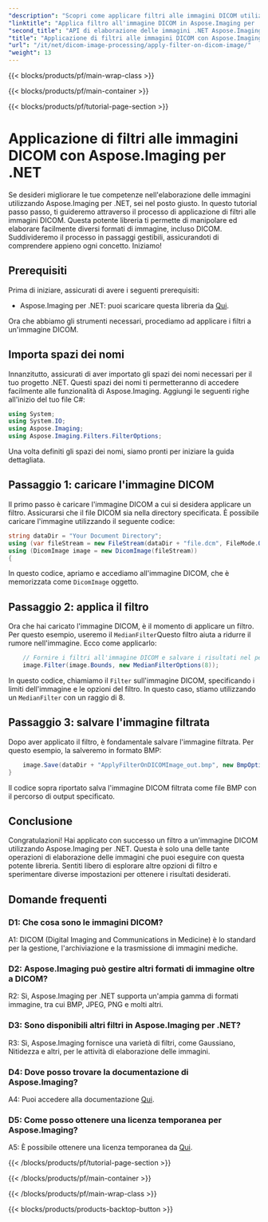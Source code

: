 ```yaml
---
"description": "Scopri come applicare filtri alle immagini DICOM utilizzando Aspose.Imaging per .NET. Migliora l'elaborazione delle immagini mediche con facilità."
"linktitle": "Applica filtro all'immagine DICOM in Aspose.Imaging per .NET"
"second_title": "API di elaborazione delle immagini .NET Aspose.Imaging"
"title": "Applicazione di filtri alle immagini DICOM con Aspose.Imaging per .NET"
"url": "/it/net/dicom-image-processing/apply-filter-on-dicom-image/"
"weight": 13
---
```


{{< blocks/products/pf/main-wrap-class >}}

{{< blocks/products/pf/main-container >}}

{{< blocks/products/pf/tutorial-page-section >}}

# Applicazione di filtri alle immagini DICOM con Aspose.Imaging per .NET

Se desideri migliorare le tue competenze nell'elaborazione delle immagini utilizzando Aspose.Imaging per .NET, sei nel posto giusto. In questo tutorial passo passo, ti guideremo attraverso il processo di applicazione di filtri alle immagini DICOM. Questa potente libreria ti permette di manipolare ed elaborare facilmente diversi formati di immagine, incluso DICOM. Suddivideremo il processo in passaggi gestibili, assicurandoti di comprendere appieno ogni concetto. Iniziamo!

## Prerequisiti

Prima di iniziare, assicurati di avere i seguenti prerequisiti:

- Aspose.Imaging per .NET: puoi scaricare questa libreria da [Qui](https://releases.aspose.com/imaging/net/).

Ora che abbiamo gli strumenti necessari, procediamo ad applicare i filtri a un'immagine DICOM.

## Importa spazi dei nomi

Innanzitutto, assicurati di aver importato gli spazi dei nomi necessari per il tuo progetto .NET. Questi spazi dei nomi ti permetteranno di accedere facilmente alle funzionalità di Aspose.Imaging. Aggiungi le seguenti righe all'inizio del tuo file C#:

```csharp
using System;
using System.IO;
using Aspose.Imaging;
using Aspose.Imaging.Filters.FilterOptions;
```

Una volta definiti gli spazi dei nomi, siamo pronti per iniziare la guida dettagliata.

## Passaggio 1: caricare l'immagine DICOM

Il primo passo è caricare l'immagine DICOM a cui si desidera applicare un filtro. Assicurarsi che il file DICOM sia nella directory specificata. È possibile caricare l'immagine utilizzando il seguente codice:

```csharp
string dataDir = "Your Document Directory";
using (var fileStream = new FileStream(dataDir + "file.dcm", FileMode.Open, FileAccess.Read))
using (DicomImage image = new DicomImage(fileStream))
{
```

In questo codice, apriamo e accediamo all'immagine DICOM, che è memorizzata come `DicomImage` oggetto.

## Passaggio 2: applica il filtro

Ora che hai caricato l'immagine DICOM, è il momento di applicare un filtro. Per questo esempio, useremo il `MedianFilter`Questo filtro aiuta a ridurre il rumore nell'immagine. Ecco come applicarlo:

```csharp
    // Fornire i filtri all'immagine DICOM e salvare i risultati nel percorso di output.
    image.Filter(image.Bounds, new MedianFilterOptions(8));
```

In questo codice, chiamiamo il `Filter` sull'immagine DICOM, specificando i limiti dell'immagine e le opzioni del filtro. In questo caso, stiamo utilizzando un `MedianFilter` con un raggio di 8.

## Passaggio 3: salvare l'immagine filtrata

Dopo aver applicato il filtro, è fondamentale salvare l'immagine filtrata. Per questo esempio, la salveremo in formato BMP:

```csharp
    image.Save(dataDir + "ApplyFilterOnDICOMImage_out.bmp", new BmpOptions());
}
```

Il codice sopra riportato salva l'immagine DICOM filtrata come file BMP con il percorso di output specificato.

## Conclusione

Congratulazioni! Hai applicato con successo un filtro a un'immagine DICOM utilizzando Aspose.Imaging per .NET. Questa è solo una delle tante operazioni di elaborazione delle immagini che puoi eseguire con questa potente libreria. Sentiti libero di esplorare altre opzioni di filtro e sperimentare diverse impostazioni per ottenere i risultati desiderati.

## Domande frequenti

### D1: Che cosa sono le immagini DICOM?

A1: DICOM (Digital Imaging and Communications in Medicine) è lo standard per la gestione, l'archiviazione e la trasmissione di immagini mediche.

### D2: Aspose.Imaging può gestire altri formati di immagine oltre a DICOM?

R2: Sì, Aspose.Imaging per .NET supporta un'ampia gamma di formati immagine, tra cui BMP, JPEG, PNG e molti altri.

### D3: Sono disponibili altri filtri in Aspose.Imaging per .NET?

R3: Sì, Aspose.Imaging fornisce una varietà di filtri, come Gaussiano, Nitidezza e altri, per le attività di elaborazione delle immagini.

### D4: Dove posso trovare la documentazione di Aspose.Imaging?

A4: Puoi accedere alla documentazione [Qui](https://reference.aspose.com/imaging/net/).

### D5: Come posso ottenere una licenza temporanea per Aspose.Imaging?

A5: È possibile ottenere una licenza temporanea da [Qui](https://purchase.aspose.com/temporary-license/).

{{< /blocks/products/pf/tutorial-page-section >}}

{{< /blocks/products/pf/main-container >}}

{{< /blocks/products/pf/main-wrap-class >}}

{{< blocks/products/products-backtop-button >}}
